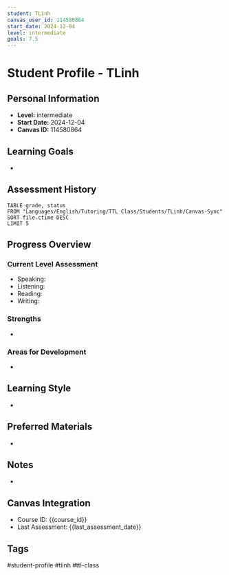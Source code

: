 ```yaml
---
student: TLinh
canvas_user_id: 114580864
start_date: 2024-12-04
level: intermediate
goals: 7.5
---
```


# Student Profile - TLinh

## Personal Information
- **Level:** intermediate
- **Start Date:** 2024-12-04
- **Canvas ID:** 114580864

## Learning Goals
- 

## Assessment History
```dataview
TABLE grade, status
FROM "Languages/English/Tutoring/TTL Class/Students/TLinh/Canvas-Sync"
SORT file.ctime DESC
LIMIT 5
```

## Progress Overview
### Current Level Assessment
- Speaking: 
- Listening: 
- Reading: 
- Writing: 

### Strengths
- 

### Areas for Development
- 

## Learning Style
- 

## Preferred Materials
- 

## Notes
- 

## Canvas Integration
- Course ID: {{course_id}}
- Last Assessment: {{last_assessment_date}}

## Tags

#student-profile #tlinh #ttl-class 